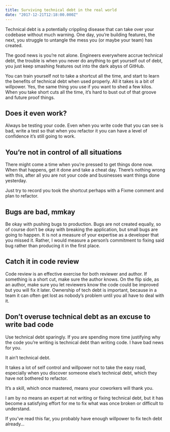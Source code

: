 ```yaml
---
title: Surviving technical debt in the real world
date: "2017-12-21T12:18:00.000Z"
---
```


Technical debt is a potentially crippling disease that can take over your codebase without much warning. One day, you’re building features, the next, you struggle to untangle the mess you (or maybe your team) has created.

The good news is you’re not alone. Engineers everywhere accrue technical debt, the trouble is when you never do anything to get yourself out of debt, you just keep smashing features out into the dark abyss of GitHub.

You can train yourself not to take a shortcut all the time, and start to learn the benefits of technical debt when used properly. All it takes is a bit of willpower. Yes, the same thing you use if you want to shed a few kilos. When you take short cuts all the time, it’s hard to bust out of that groove and future proof things.

## Does it even work?
Always be testing your code. Even when you write code that you can see is bad, write a test so that when you refactor it you can have a level of confidence it’s still going to work.


## You’re not in control of all situations
There might come a time when you’re pressed to get things done now. When that happens, get it done and take a cheat day. There’s nothing wrong with this, after all you are not your code and businesses want things done yesterday.

Just try to record you took the shortcut perhaps with a Fixme comment and plan to refactor.

## Bugs are bad, mmkay
Be okay with pushing bugs to production. Bugs are not created equally, so of course don’t be okay with breaking the application, but small bugs are going to happen. It is not a measure of your expertise as a developer that you missed it. Rather, I would measure a person’s commitment to fixing said bug rather than producing it in the first place.

## Catch it in code review
Code review is an effective exercise for both reviewer and author. If something is a short cut, make sure the author knows. On the flip side, as an author, make sure you let reviewers know the code could be improved but you will fix it later. Ownership of tech debt is important, because in a team it can often get lost as nobody’s problem until you all have to deal with it.


## Don’t overuse technical debt as an excuse to write bad code
Use technical debt sparingly. If you are spending more time justifying why the code you’re writing is technical debt than writing code. I have bad news for you.

It ain’t technical debt.

It takes a lot of self control and willpower not to take the easy road, especially when you discover someone else’s technical debt, which they have not bothered to refactor.

It’s a skill, which once mastered, means your coworkers will thank you.

I am by no means an expert at not writing or fixing technical debt, but it has become a satisfying effort for me to fix what was once broken or difficult to understand.

If you’ve read this far, you probably have enough willpower to fix tech debt already…